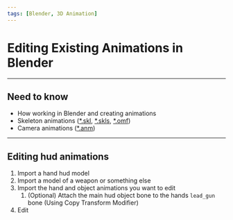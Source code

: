 ```yaml
---
tags: [Blender, 3D Animation]
---
```


# Editing Existing Animations in Blender

___

## Need to know

- How working in Blender and creating animations
- Skeleton animations ([*.skl](../../references/file-formats/animations/skl-skls.md), [*.skls](../../references/file-formats/animations/skl-skls.md), [*.omf](../../references/file-formats/animations/omf.md))
- Camera animations ([*.anm](../../references/file-formats/animations/anm.md))

___

## Editing hud animations

1. Import a hand hud model
2. Import a model of a weapon or something else
3. Import the hand and object animations you want to edit
   1. (Optional) Attach the main hud object bone to the hands `lead_gun` bone (Using Copy Transform Modifier)
4. Edit
